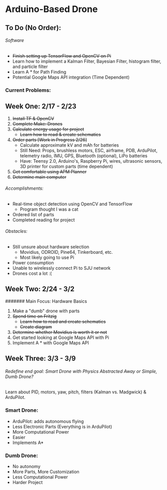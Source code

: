 # Arduino-Based Drone
## To Do (No Order):


###### Software
- ~~Finish setting up TensorFlow and OpenCV on Pi~~
- Learn how to implement a Kalman Filter, Bayesian Filter, histogram filter, and particle filter
- Learn A * for Path Finding
- Potential Google Maps API integration (Time Dependent)

### Current Problems:

## Week One: 2/17 - 2/23
1. ~~Install TF & OpenCV~~
2. ~~Complete Make: Drones~~
3. ~~Calculate energy usage for project~~
	- ~~Learn how to read & create schematics~~
4. ~~Order parts [Work in Progress 2/26]~~
    - Calculate approximate kV and mAh for batteries
    - Still Need: Props, brushless motors, ESC, airframe, PDB, ArduPilot, telemetry radio, IMU, GPS, Bluetooth (optional), LiPo batteries
    - Have: Teensy 2.0, Arduino's, Raspberry Pi, wires, ultrasonic sensors, 3D printer for custom parts (time dependent)
5. ~~Get comfortable using APM Planner~~
6. ~~Determine main computer~~ 

###### Accomplishments: 
- Real-time object detection using OpenCV and TensorFlow
	- Program thought I was a cat
- Ordered list of parts
- Completed reading for project

###### Obstacles:
- Still unsure about hardware selection
	- Movidius, ODROID, Pine64, Tinkerboard, etc.
	- Most likely going to use Pi
- Power consumption
- Unable to wirelessly connect Pi to SJU network
- Drones cost a lot :(

## Week Two: 2/24 - 3/2
####### Main Focus: Hardware Basics
1. Make a "dumb" drone with parts
2. ~~Spend time on Fritzig~~
	- ~~Learn how to read and create schematics~~
    - ~~Create diagram~~
3. ~~Determine whether Movidius is worth it or not~~
4. Get started looking at Google Maps API with Pi
5. Implement A * with Google Maps API

## Week Three: 3/3 - 3/9
###### Redefine end goal: Smart Drone with Physics Abstracted Away or Simple, Dumb Drone?

Learn about PID, motors, yaw, pitch, filters (Kalman vs. Madgwick) & ArduPilot. 

### Smart Drone:
- ArduPilot: adds autonomous flying
- Less Electronic Parts (Everything is in ArduPilot)
- More Computational Power
- Easier
- Implements A* 

### Dumb Drone:
- No autonomy
- More Parts, More Customization
- Less Computational Power
- Harder Project

###### 

















